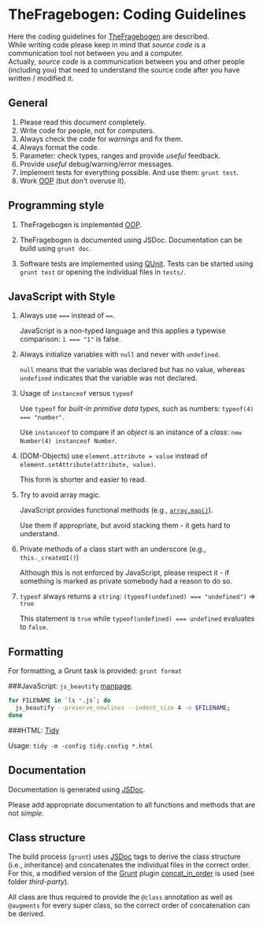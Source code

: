 TheFragebogen: Coding Guidelines
===

Here the coding guidelines for [TheFragebogen](http://www.thefragebogen.de) are described.  
While writing code please keep in mind that _source code_ is a communication tool not between you and a computer.  
Actually, _source code_ is a communication between you and other people (including you) that need to understand the source code after you have written / modified it.

General
---

1. Please read this document completely.
2. Write code for people, not for computers.
3. Always check the code for _warnings_ and fix them.
4. Always format the code.
5. Parameter: check types, ranges and provide _useful_ feedback.
6. Provide _useful_ debug/warning/error messages.
7. Implement tests for everything possible. And use them: `grunt test`.
8. Work [OOP](https://en.wikipedia.org/wiki/Object-oriented_programming) (but don't overuse it).

Programming style
---

1. TheFragebogen is implemented [OOP](https://en.wikipedia.org/wiki/Object-oriented_programming).

2. TheFragebogen is documented using JSDoc.
Documentation can be build using `grunt doc`.

3. Software tests are implemented using [QUnit](https://qunitjs.com/).
Tests can be started using `grunt test` or opening the individual files in `tests/`.

JavaScript with Style
---
1. Always use `===` instead of `==`.

   JavaScript is a non-typed language and this applies a typewise comparison: `1 === "1"` is false.

2. Always initialize variables with `null` and never with `undefined`.

   `null` means that the variable was declared but has no value, whereas `undefined` indicates that the variable was not declared.

3. Usage of `instanceof` versus `typeof`

   Use `typeof` for _built-in primitive data types_, such as numbers: `typeof(4) === "number"`.

   Use `instanceof` to compare if an _object_ is an instance of a _class_: `new Number(4) instanceof Number`.

4. (DOM-Objects) use `element.attribute = value` instead of `element.setAttribute(attribute, value)`.

   This form is shorter and easier to read.

5. Try to avoid array magic.

   JavaScript provides functional methods (e.g., [`array.map()`](https://developer.mozilla.org/de/docs/Web/JavaScript/Reference/Global_Objects/Array/map)).

   Use them if appropriate, but avoid stacking them - it gets hard to understand.

6. Private methods of a class start with an underscore (e.g., `this._createUI()`)

   Although this is not enforced by JavaScript, please respect it - if something is marked as private somebody had a reason to do so.

7. `typeof` always returns a `string`: `(typeof(undefined) === "undefined")` => `true`

   This statement is `true` while `typeof(undefined) === undefined` evaluates to `false`.

Formatting
---

For formatting, a Grunt task is provided: `grunt format`

###JavaScript: `js_beautify` [manpage](http://manpages.ubuntu.com/manpages/wily/man1/js_beautify.1p.html).

```bash
for FILENAME in `ls *.js`; do
  js_beautify --preserve_newlines --indent_size 4 -o $FILENAME;
done
```

###HTML: [Tidy](http://www.html-tidy.org/)

Usage:
`tidy -m -config tidy.config *.html`

Documentation
---

Documentation is generated using [JSDoc](http://usejsdoc.org/).

Please add appropriate documentation to all functions and methods that are not _simple_.

Class structure
---

The build process (`grunt`) uses [JSDoc](http://usejsdoc.org/) tags to derive the class structure (i.e., inheritance) and concatenates the individual files in the correct order.  
For this, a modified version of the [Grunt](http://gruntjs.com/) plugin [concat_in_order](https://www.npmjs.com/package/grunt-concat-in-order) is used (see folder _third-party_).

All class are thus required to provide the `@class` annotation as well as `@augments` for every super class, so the correct order of concatenation can be derived.
